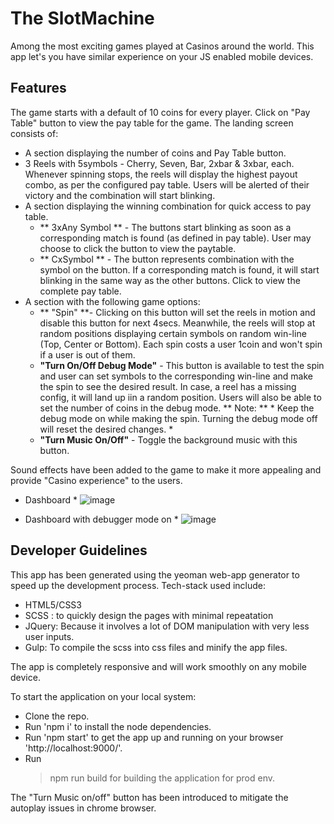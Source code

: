# The SlotMachine
  Among the most exciting games played at Casinos around the world. This app let's you have similar experience on your JS enabled mobile devices.

## Features
  The game starts with a default of 10 coins for every player. Click on "Pay Table" button to view the pay table for the game. The landing screen consists of:
  - A section displaying the number of coins and Pay Table button.
  - 3 Reels with 5symbols - Cherry, Seven, Bar, 2xbar & 3xbar, each. Whenever spinning stops, the reels will display the highest payout combo, as per the configured pay table. Users will be alerted of their victory and the combination will start blinking.
  - A section displaying the winning combination for quick access to pay table.
    - ** 3xAny Symbol **  - The buttons start blinking as soon as a corresponding match is found (as defined in pay table). User may choose to click the button to view the paytable. 
    - ** CxSymbol ** - The button represents combination with the symbol on the button. If a corresponding match is found, it will start blinking in the same way as the other buttons. Click to view the complete pay table.
  - A section with the following game options:
    - ** "Spin" **- Clicking on this button will set the reels in motion and disable this button for next 4secs. Meanwhile, the reels will stop at random positions displaying certain symbols on random win-line (Top, Center or Bottom). Each spin costs a user 1coin and won't spin if a user is out of them.
    - **"Turn On/Off Debug Mode"**  - This button is available to test the spin and user can set symbols to the corresponding win-line and make the spin to see the desired result. In case, a reel has a missing config, it will land up iin a random position. Users will also be able to set the number of coins in the debug mode. ** Note: ** * Keep the debug mode on while making the spin. Turning the debug mode off will reset the desired changes. * 
    - **"Turn Music On/Off"** - Toggle the background music with this button.

  Sound effects have been added to the game to make it more appealing and provide "Casino experience" to the users.

  * Dashboard * 
  ![image](https://user-images.githubusercontent.com/6952221/85942884-f1e09580-b949-11ea-92d4-de52f288c365.png)

  * Dashboard with debugger mode on *
  ![image](https://user-images.githubusercontent.com/6952221/85942884-f1e09580-b949-11ea-92d4-de52f288c365.png)
  
## Developer Guidelines
  This app has been generated using the yeoman web-app generator to speed up the development process. Tech-stack used include:
  - HTML5/CSS3
  - SCSS : to quickly design the pages with minimal repeatation
  - JQuery: Because it involves a lot of DOM manipulation with very less user inputs.
  - Gulp: To compile the scss into css files and minify the app files.

  The app is completely responsive and will work smoothly on any mobile device.

  To start the application on your local system:
  - Clone the repo.
  - Run 'npm i' to install the node dependencies.
  - Run 'npm start' to get the app up and running on your browser 'http://localhost:9000/'.
  - Run 
    > npm run build
    for building the application for prod env.

  The "Turn Music on/off" button has been introduced to mitigate the autoplay issues in chrome browser.
 